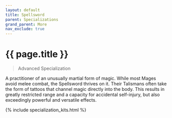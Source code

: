 ```yaml
---
layout: default
title: Spellsword
parent: Specializations
grand_parent: More
nav_exclude: true
---
```


# {{ page.title }}

> Advanced Specialization

A practitioner of an unusually martial form of magic. While most Mages avoid melee combat, the Spellsword thrives on it. Their Talismans often take the form of tattoos that channel magic directly into the body. This results in greatly restricted range and a capacity for accidental self-injury, but also exceedingly powerful and versatile effects.

{% include specialization_kits.html %}
